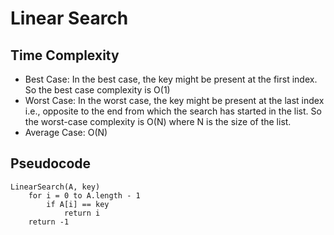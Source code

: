 # Linear Search

## Time Complexity

- Best Case: In the best case, the key might be present at the first index. So the best case complexity is O(1)
- Worst Case: In the worst case, the key might be present at the last index i.e., opposite to the end from which the search has started in the list. So the worst-case complexity is O(N) where N is the size of the list.
- Average Case: O(N)

## Pseudocode

```
LinearSearch(A, key)
    for i = 0 to A.length - 1
        if A[i] == key
            return i
    return -1
```

